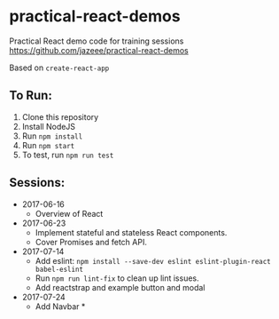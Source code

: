 # practical-react-demos
Practical React demo code for training sessions
https://github.com/jazeee/practical-react-demos

Based on `create-react-app`

## To Run:
1. Clone this repository
1. Install NodeJS
1. Run `npm install`
1. Run `npm start`
1. To test, run `npm run test`

## Sessions:
* 2017-06-16
  * Overview of React
* 2017-06-23
  * Implement stateful and stateless React components.
  * Cover Promises and fetch API.
* 2017-07-14
  * Add eslint: `npm install --save-dev eslint eslint-plugin-react babel-eslint`
  * Run `npm run lint-fix` to clean up lint issues.
  * Add reactstrap and example button and modal
* 2017-07-24
  * Add Navbar
	*
